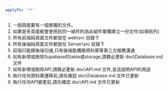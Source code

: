 ```yaml
---
applyTo: '**'
---
```

1. 一個頁面要有一個單獨的文件。
2. 如果是多頁面都會使用到同一組件則為此組件單獨建立一份文件(如導航列)
3. 所有前端純頁面文件都放在 web\src 目錄下
4. 所有後端純頁面文件都放在 Server\src 目錄下
5. 前端只能跟後端勾通,只有後端能購跟資料庫等第三方服務溝通
6. 如有新增或刪除Supabase的table或storage,請務必更新 doc\Database.md 文件
7. 如有新增或刪除API,請務必更新 doc\API.md 文件,並且說明API的用途
8. 執行任何資料庫遷移前,請先確認 doc\Database.md 文件已更新
9. 執行任何API變更前,請先確認 doc\API.md 文件已更新